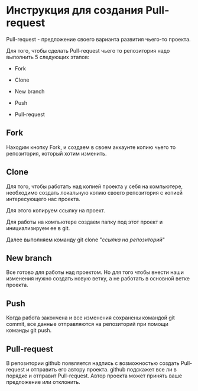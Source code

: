 # Инструкция для создания Pull-request

Pull-request - предложение своего варианта развития чьего-то проекта.

Для того, чтобы сделать Pull-request чьего то репозитория надо выполнить 5 следующих этапов:

* Fork

* Clone

* New branch

* Push

* Pull-request

## Fork

Находим кнопку Fork, и создаем в своем аккаунте копию чьего то репозитория, который хотим изменить.

## Clone

Для того, чтобы работать над копией проекта у себя на компьютере, необходимо создать локальную копию своего репозитория с копией интересующего нас проекта.

Для этого копируем ссылку на проект.

Для работы на компьютере создаем папку под этот проект и инициализируем ее в git.

Далее выполняем команду git clone "_ссылка на репозиторий_"

## New branch

Все готово для работы над проектом. Но для того чтобы внести наши изменения нужно создать новую ветку, а не работать в основной ветке проекта.


## Push

Когда работа закончена и все изменения сохранены командой git commit, все данные отправляются на репозиторий при помощи команды git push. 

## Pull-request

В репозитории github появляется надпись с возможностью создать Pull-request и отправить его автору проекта. github подскажет все ли в порядке и отправит Pull-request. Автор проекта может принять ваше предложение или отклонить.

